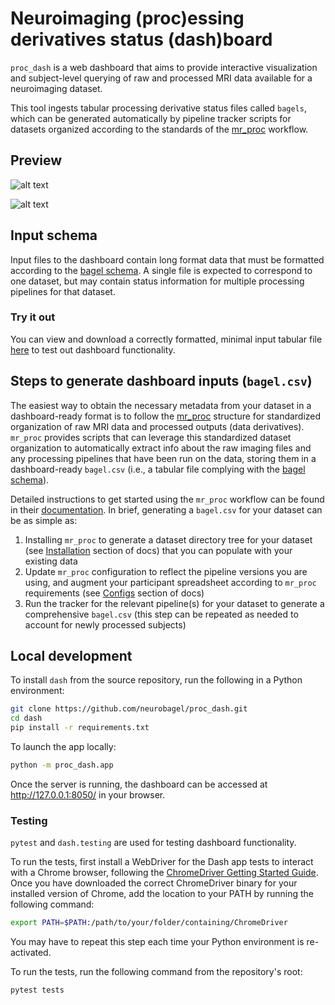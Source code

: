 # Neuroimaging (proc)essing derivatives status (dash)board

`proc_dash` is a web dashboard that aims to provide interactive visualization and subject-level querying of raw and processed MRI data available for a neuroimaging dataset.

This tool ingests tabular processing derivative status files called `bagels`, which can be generated automatically by pipeline tracker scripts for datasets organized according to the standards of the [mr_proc](https://github.com/neurodatascience/mr_proc) workflow.

## Preview
![alt text](https://github.com/neurobagel/proc_dash/blob/main/img/ui_overview_table.png?raw=true)

![alt text](https://github.com/neurobagel/proc_dash/blob/main/img/ui_overview_graphs.png?raw=true)


## Input schema
Input files to the dashboard contain long format data that must be formatted according to the [bagel schema](https://github.com/neurobagel/proc_dash/tree/main/schemas). A single file is expected to correspond to one dataset, but may contain status information for multiple processing pipelines for that dataset.

### Try it out
You can view and download a correctly formatted, minimal input tabular file [here](https://github.com/neurobagel/proc_dash/blob/main/tests/data/example_bagel.csv) to test out dashboard functionality.

## Steps to generate dashboard inputs (`bagel.csv`)
The easiest way to obtain the necessary metadata from your dataset in a dashboard-ready format is to follow the [mr_proc](https://github.com/neurodatascience/mr_proc) structure for standardized organization of raw MRI data and processed outputs (data derivatives). `mr_proc` provides scripts that can leverage this standardized dataset organization to automatically extract info about the raw imaging files and any processing pipelines that have been run on the data, storing them in a dashboard-ready `bagel.csv` (i.e., a tabular file complying with the [bagel schema](https://github.com/neurobagel/proc_dash/tree/main/schemas)).

Detailed instructions to get started using the `mr_proc` workflow can be found in their [documentation](https://www.neurobagel.org/documentation/mr_proc/overview/). In brief, generating a `bagel.csv` for your dataset can be as simple as:
1. Installing `mr_proc` to generate a dataset directory tree for your dataset (see [Installation](https://www.neurobagel.org/documentation/mr_proc/installation/) section of docs) that you can populate with your existing data
2. Update `mr_proc` configuration to reflect the pipeline versions you are using, and augment your participant spreadsheet according to `mr_proc` requirements (see [Configs](https://www.neurobagel.org/documentation/mr_proc/configs/) section of docs)
3. Run the tracker for the relevant pipeline(s) for your dataset to generate a comprehensive `bagel.csv` (this step can be repeated as needed to account for newly processed subjects)

## Local development
To install `dash` from the source repository, run the following in a Python environment:
```bash
git clone https://github.com/neurobagel/proc_dash.git
cd dash
pip install -r requirements.txt
```

To launch the app locally:
```bash
python -m proc_dash.app
```
Once the server is running, the dashboard can be accessed at http://127.0.0.1:8050/ in your browser.

### Testing
`pytest` and `dash.testing` are used for testing dashboard functionality.

To run the tests, first install a WebDriver for the Dash app tests to interact with a Chrome browser, following the [ChromeDriver Getting Started Guide](https://chromedriver.chromium.org/getting-started). Once you have downloaded the correct ChromeDriver binary for your installed version of Chrome, add the location to your PATH by running the following command:
```bash
export PATH=$PATH:/path/to/your/folder/containing/ChromeDriver
```
You may have to repeat this step each time your Python environment is re-activated.

To run the tests, run the following command from the repository's root:
```bash
pytest tests
```
